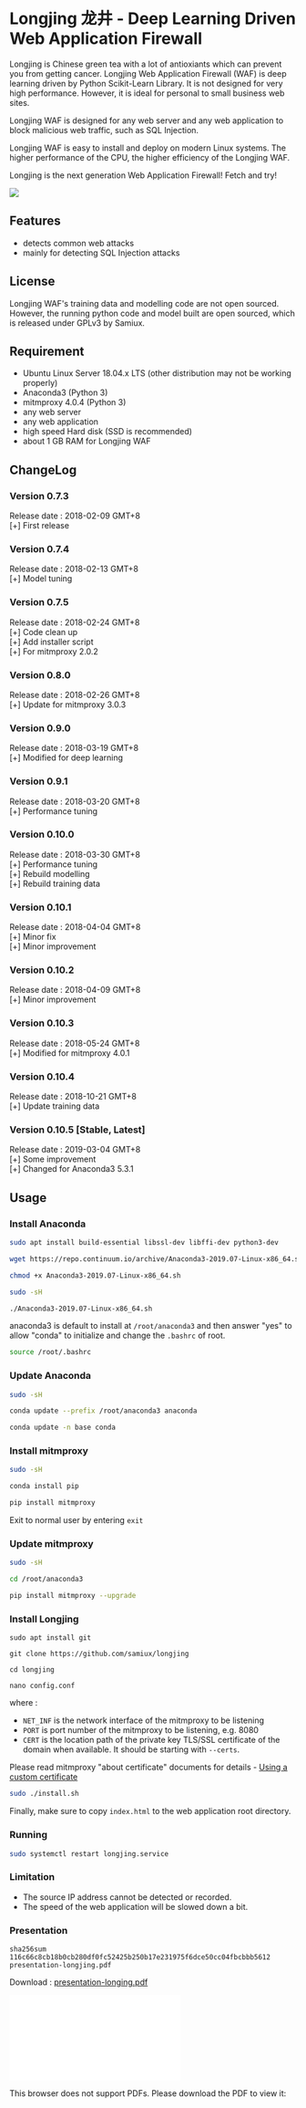 # **Longjing 龙井 - Deep Learning Driven Web Application Firewall**

Longjing is Chinese green tea with a lot of antioxiants which can prevent you from getting cancer. Longjing Web Application Firewall (WAF) is deep learning driven by Python Scikit-Learn Library.  It is not designed for very high performance.  However, it is ideal for personal to small business web sites.

Longjing WAF is designed for any web server and any web application to block malicious web traffic, such as SQL Injection.

Longjing WAF is easy to install and deploy on modern Linux systems. The higher performance of the CPU, the higher efficiency of the Longjing WAF.

Longjing is the next generation Web Application Firewall! Fetch and try!

[![](https://img.youtube.com/vi/7ugn1bw4ZTA/0.jpg)](https://www.youtube.com/watch?v=7ugn1bw4ZTA)

## Features 

- detects common web attacks
- mainly for detecting SQL Injection attacks

## License

Longjing WAF's training data and modelling code are not open sourced.  However, the running python code and model built are open sourced, which is released under GPLv3 by Samiux.

## Requirement

- Ubuntu Linux Server 18.04.x LTS (other distribution may not be working properly)  
- Anaconda3 (Python 3)  
- mitmproxy 4.0.4 (Python 3)  
- any web server  
- any web application  
- high speed Hard disk (SSD is recommended)  
- about 1 GB RAM for Longjing WAF  

## ChangeLog

### Version 0.7.3  
Release date : 2018-02-09 GMT+8  
[+] First release  

### Version 0.7.4  
Release date : 2018-02-13 GMT+8  
[+] Model tuning  

### Version 0.7.5  
Release date : 2018-02-24 GMT+8  
[+] Code clean up  
[+] Add installer script  
[+] For mitmproxy 2.0.2  

### Version 0.8.0
Release date : 2018-02-26 GMT+8  
[+] Update for mitmproxy 3.0.3  

### Version 0.9.0
Release date : 2018-03-19 GMT+8  
[+] Modified for deep learning  

### Version 0.9.1
Release date : 2018-03-20 GMT+8  
[+] Performance tuning  

### Version 0.10.0
Release date : 2018-03-30 GMT+8  
[+] Performance tuning  
[+] Rebuild modelling  
[+] Rebuild training data  

### Version 0.10.1
Release date : 2018-04-04 GMT+8  
[+] Minor fix  
[+] Minor improvement  

### Version 0.10.2
Release date : 2018-04-09 GMT+8  
[+] Minor improvement  

### Version 0.10.3
Release date : 2018-05-24 GMT+8  
[+] Modified for mitmproxy 4.0.1  

### Version 0.10.4
Release date : 2018-10-21 GMT+8  
[+] Update training data  

### Version 0.10.5 [Stable, Latest]
Release date : 2019-03-04 GMT+8  
[+] Some improvement  
[+] Changed for Anaconda3 5.3.1  

## Usage

### Install Anaconda

```bash
sudo apt install build-essential libssl-dev libffi-dev python3-dev

wget https://repo.continuum.io/archive/Anaconda3-2019.07-Linux-x86_64.sh

chmod +x Anaconda3-2019.07-Linux-x86_64.sh

sudo -sH

./Anaconda3-2019.07-Linux-x86_64.sh
```

anaconda3 is default to install at ```/root/anaconda3``` and then answer "yes" to allow "conda" to initialize and change the ```.bashrc``` of root.

```bash
source /root/.bashrc
```

### Update Anaconda

```bash
sudo -sH

conda update --prefix /root/anaconda3 anaconda

conda update -n base conda
```

### Install mitmproxy

```bash
sudo -sH

conda install pip

pip install mitmproxy
```

Exit to normal user by entering ```exit```

### Update mitmproxy

```bash
sudo -sH

cd /root/anaconda3

pip install mitmproxy --upgrade
```

### Install Longjing

```
sudo apt install git

git clone https://github.com/samiux/longjing

cd longjing

nano config.conf
```

where :
- ```NET_INF``` is the network interface of the mitmproxy to be listening
- ```PORT``` is port number of the mitmproxy to be listening, e.g. 8080
- ```CERT``` is the location path of the private key TLS/SSL certificate of the domain when available.  It should be starting with ```--certs```.

Please read mitmproxy "about certificate" documents for details - [Using a custom certificate](https://mitmproxy.org/docs/latest/concepts-certificates/)

```bash
sudo ./install.sh
```

Finally, make sure to copy ```index.html``` to the web application root directory.

### Running

```bash
sudo systemctl restart longjing.service
```

### Limitation

- The source IP address cannot be detected or recorded.
- The speed of the web application will be slowed down a bit.

### Presentation

```sha256sum 116c66c8cb18b0cb280df0fc52425b250b17e231975f6dce50cc04fbcbbb5612  presentation-longjing.pdf```

Download : [presentation-longing.pdf](/pdf/presentation-longjing.pdf)

<object data="/pdf/presentation-longjing.pdf" type="application/pdf" width="900px" height="700px">
    <embed src="/pdf/presentation-longjing.pdf">
        <p>This browser does not support PDFs. Please download the PDF to view it: <a href="/pdf/presentation-longjing.pdf>Download PDF</a>.</p>
</object>
